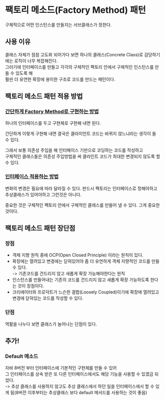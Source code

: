 # 팩토리 메소드(Factory Method) 패턴
구체적으로 어떤 인스턴스를 만들지는 서브클래스가 정한다.

## 사용 이유
클래스 자체가 점점 고도화 되어가다 보면 하나의 클래스(Concrete Class)로 감당하기에는 로직이 너무 복잡해진다.  
그러기에 인터페이스를 만들고 각각의 구체적인 팩토리 안에서 구체적인 인스턴스를 만들 수 있도록 해   
훨씬 더 유연한 확장에 용이한 구조로 코드를 만드는 패턴이다.

## 팩토리 메소드 패턴 적용 방법

### [간단하게 Factory Method로 구현하는 방법](ShipFactory.java)
하나의 인터페이스를 두고 구현체로 구현해 내면 된다.

간단하게 이렇게 구현해 내면 결국은 클라이언트 코드는 바뀌지 않느냐라는 생각이 들 수 있다.  

그래서 보통 의존성 주입을 해 인터페이스 기반으로 코딩하는 코드를 작성하고  
구체적인 클래스들은 의존성 주입방법을 써 클라인트 코드가 최대한 변경되지 않도록 할 수 있다.

### [인터페이스 적용하는 방법](injection%2FInjectionShipFactory.java)
변화의 변경은 필요에 따라 달라질 수 있다.
판드시 팩토리는 인터페이스로 정해야하고 추상클래스가 있어야하고 그런것은 아니다.

중요한 것은 구체적인 팩토리 안에서 구체적인 클래스를 만들어 낼 수 있다.
그게 중요한 것이다.

## 팩토리 메소드 패턴 장단점
### 장점
- 객체 지향 원칙 중에 OCP(Open Closed Principle) 이라는 원칙이 있다.  
- 확장에는 열려있고 변경에는 닫혀있어야 좀 더 유연하게 객체 지향적인 코드를 만들수 있다.  
-> 기존코드를 건드리지 않고 새롭게 확장 가능해야한다는 원칙  
- 인스턴스를 만들어내는 기존의 코드를 건드리지 않고 새롭게 확장 가능하도록 한다는 것이 장점이다.  
- 크리에이터와 프로덕트가 느슨한 결합(Loosely Coupled)이기에 확장에 열려있고 변경에 닫혀있는 코드를 작성할 수 있다.

### 단점
역활을 나누다 보면 클래스가 늘어나는 단점이 있다.

## 추가!
### Default 메소드
자바 8버전 부터 인터페이스에 기본적인 구현체를 만들 수 있어  
그 인터페이스를 상속 받은 또 다른 인터페이스에서도 해당 기능을 사용할 수 있겠금 되었다.  
-> 추상 클래스를 사용하지 않고도 추상 클래스에서 하던 일을 인터페이스에서 할 수 있게 됨(8버전 이후부터는 추상클래스 보다 default 메서드를 사용하는 것이 좋음)
